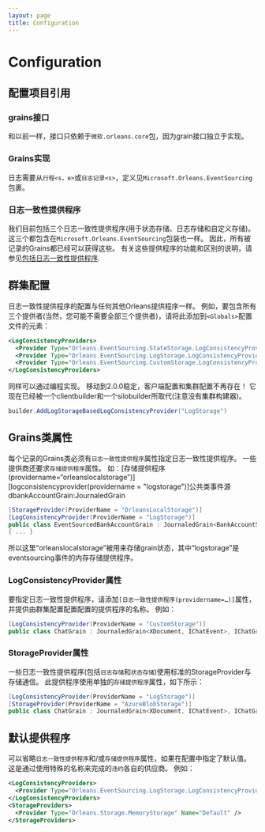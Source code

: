 ```yaml
---
layout: page
title: Configuration
---
```


# Configuration

## 配置项目引用

### grains接口

和以前一样，接口只依赖于`微软.orleans.core`包，因为grain接口独立于实现。

### Grains实现

日志需要从`行程<s，e>`或`日志记录<s>`，定义见`Microsoft.Orleans.EventSourcing`包裹。

### 日志一致性提供程序

我们目前包括三个日志一致性提供程序(用于状态存储、日志存储和自定义存储)。 这三个都包含在`Microsoft.Orleans.EventSourcing`包装也一样。 因此，所有被记录的Grains都已经可以获得这些。 有关这些提供程序的功能和区别的说明，请参见[包括日志一致性提供程序](log_consistency_providers.md).

## 群集配置

日志一致性提供程序的配置与任何其他Orleans提供程序一样。 例如，要包含所有三个提供者(当然，您可能不需要全部三个提供者)，请将此添加到`<Globals>`配置文件的元素：

```xml
<LogConsistencyProviders>
  <Provider Type="Orleans.EventSourcing.StateStorage.LogConsistencyProvider" Name="StateStorage" />
  <Provider Type="Orleans.EventSourcing.LogStorage.LogConsistencyProvider" Name="LogStorage" />
  <Provider Type="Orleans.EventSourcing.CustomStorage.LogConsistencyProvider" Name="CustomStorage" />
</LogConsistencyProviders>
```
同样可以通过编程实现。 移动到2.0.0稳定，客户端配置和集群配置不再存在！ 它现在已经被一个clientbuilder和一个silobuilder所取代(注意没有集群构建器)。

```csharp
builder.AddLogStorageBasedLogConsistencyProvider("LogStorage")
```

## Grains类属性

每个记录的Grains类必须有`日志一致性提供程序`属性指定日志一致性提供程序。 一些提供商还要求`存储提供程序`属性。 如：\[存储提供程序(providername=“orleanslocalstorage”)\]\[logconsistencyprovider(providername = "logstorage")\]公共类事件源dbankAccountGrain:JournaledGrain

```csharp
[StorageProvider(ProviderName = "OrleansLocalStorage")]
[LogConsistencyProvider(ProviderName = "LogStorage")]
public class EventSourcedBankAccountGrain : JournaledGrain<BankAccountState>, IEventSourcedBankAccountGrain
{ ... }
```

所以这里“orleanslocalstorage”被用来存储grain状态，其中“logstorage”是eventsourcing事件的内存存储提供程序。

### LogConsistencyProvider属性

要指定日志一致性提供程序，请添加`[日志一致性提供程序(providername=…)]`属性，并提供由群集配置配置配置的提供程序的名称。 例如：

```csharp
[LogConsistencyProvider(ProviderName = "CustomStorage")]
public class ChatGrain : JournaledGrain<XDocument, IChatEvent>, IChatGrain, ICustomStorage { ... }
```

### StorageProvider属性

一些日志一致性提供程序(包括`日志存储`和`状态存储`)使用标准的StorageProvider与存储通信。 此提供程序使用单独的`存储提供程序`属性，如下所示：

```csharp
[LogConsistencyProvider(ProviderName = "LogStorage")]
[StorageProvider(ProviderName = "AzureBlobStorage")]
public class ChatGrain : JournaledGrain<XDocument, IChatEvent>, IChatGrain { ... }
```

## 默认提供程序

可以省略`日志一致性提供程序`和/或`存储提供程序`属性，如果在配置中指定了默认值。 这是通过使用特殊的名称来完成的`违约`各自的供应商。 例如：

```xml
<LogConsistencyProviders>
  <Provider Type="Orleans.EventSourcing.LogStorage.LogConsistencyProvider" Name="Default" />
</LogConsistencyProviders>
<StorageProviders>
  <Provider Type="Orleans.Storage.MemoryStorage" Name="Default" />
</StorageProviders>
```


